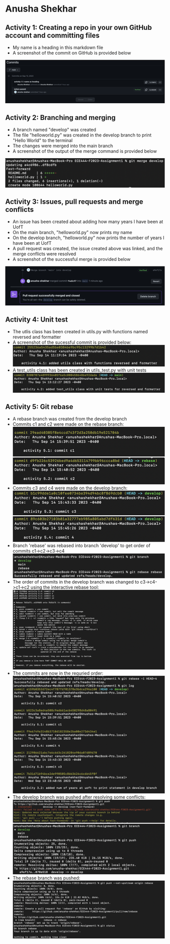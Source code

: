 # Anusha Shekhar

## Activity 1: Creating a repo in your own GitHub account and committing files
- My name is a heading in this markdown file
- A screenshot of the commit on GitHub is provided below

![activity 1.2: include image of commit on GitHub](./images/name_as_heading_commit.png)

## Activity 2: Branching and merging
- A branch named "develop" was created
- The file "helloworld.py" was created in the develop branch to print "Hello World" to the terminal
- The changes were merged into the main branch
- A screenshot of the output of the merge command is provided below

![activity 2.2: include image of merge branch output on GitHub](./images/merge_output.png)

## Activity 3: Issues, pull requests and merge conflicts
- An issue has been created about adding how many years I have been at UofT
- On the main branch, "helloworld.py" now prints my name
- On the develop branch, "helloworld.py" now prints the number of years I have been at UofT
- A pull request was created, the issue created above was linked, and the merge conflicts were resolved
- A screenshot of the successful merge is provided below
  
![activity 3.3: include image of successful merge on GitHub](./images/successful_merge.png)

## Activity 4: Unit test
- The utlis class has been created in utils.py with functions named reversed and formatter
- A screenshot of the sucessful commit is provided below:
![activity 4.1: include image of commit](./images/utils_commit.png)
- A test_utils class has been created in utils_test.py with unit tests 
![activity 4.2: include image of commit](./images/utils_test_commit.png)

## Activity 5: Git rebase
- A rebase branch was created from the develop branch
- Commits c1 and c2 were made on the rebase branch:
![activity 5.1: include image of commit c1](./images/commit_c1.png)
![activity 5.2: include image of commit c2](./images/commit_c2.png)
- Commits c3 and c4 were made on the develop branch:
![activity 5.3: include image of commit c3](./images/commit_c3.png)
![activity 5.4: include image of commit c4](./images/commit_c4.png)
- Branch 'rebase' was rebased into branch 'develop' to get order of commits c1->c2->c3->c4
![activity 5.5: rebased rebase into develop](./images/git_rebase_command.png)
- The order of commits in the develop branch was changed to c3->c4->c1->c2 using the interactive rebase tool:
![activity 5.6: order of commits in interactive tool](./images/rebase_done_interactive_tool.png)
- The commits are now in the requried order:
![activity 5.7: correct order of commits](./images/rebased_git_log.png)
- The develop branch was pushed after resolving some conflicts:
![activity 5.8: develop push conflicts](./images/develop_push_error.png)
![activity 5.9: develop push success](./images/develop_resolved_push.png)
- The rebase branch was pushed:
![activity 5.10: rebase push success](./images/rebase_push.png)